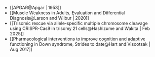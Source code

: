 - [[APGAR@Apgar | 1953]]
- [[Muscle Weakness in Adults, Evaluation and Differential Diagnosis@Larson and Wilbur | 2020]]
- [[Trisomic rescue via allele-specific multiple chromosome cleavage using CRISPR-Cas9 in trisomy 21 cells@Hashizume and Wakita | Feb 2025]]
- [[Pharmacological interventions to improve cognition and adaptive functioning in Down syndrome, Strides to date@Hart and Visootsak | Aug 2017]]